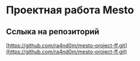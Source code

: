 # Проектная работа Mesto

## Сслыка на репозиторий

[https://github.com/ra4nd0m/mesto-project-ff.git](https://github.com/ra4nd0m/mesto-project-ff.git)
